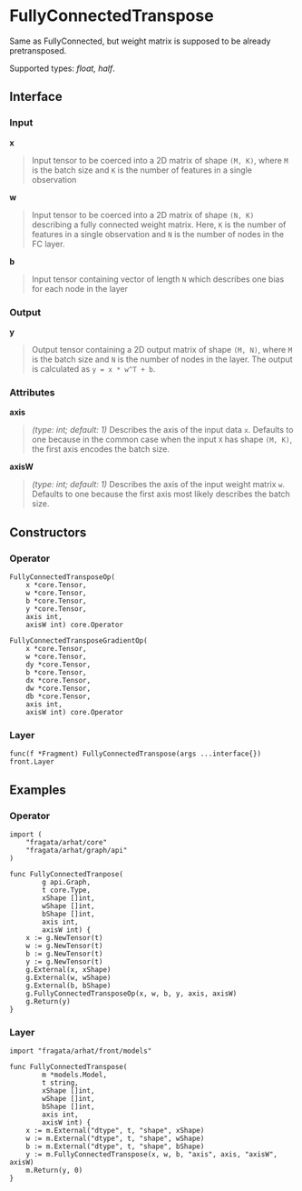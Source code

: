 
# FullyConnectedTranspose

Same as FullyConnected, but weight matrix is supposed to be already pretransposed.

Supported types: *float, half*.

## Interface

### Input

**x**

>Input tensor to be coerced into a 2D matrix of shape `(M, K)`,  where `M` is the batch size and `K` is the number of features in a single observation


**w**

>Input tensor to be coerced into a 2D matrix of shape `(N, K)` describing a fully connected  weight matrix. Here, `K` is the number of features in a single observation and `N` is  the number of nodes in the FC layer.


**b**

>Input tensor containing vector of length `N` which describes one bias for each node  in the layer


### Output

**y**

>Output tensor containing a 2D output matrix of shape `(M, N)`, where `M` is the batch size and `N` is the number of nodes in the layer. The output is calculated as `y = x * w^T + b`.


### Attributes

**axis**

>*(type: int; default: 1)* Describes the axis of the input data `x`.  Defaults to one because in the common case when the input `X` has shape `(M, K)`,  the first axis encodes the batch size.


**axisW**

>*(type: int; default: 1)* Describes the axis of the input weight matrix `w`.  Defaults to one because the first axis most likely describes the batch size.


## Constructors

### Operator


```
FullyConnectedTransposeOp(
    x *core.Tensor,
    w *core.Tensor,
    b *core.Tensor,
    y *core.Tensor,
    axis int,
    axisW int) core.Operator

FullyConnectedTransposeGradientOp(
    x *core.Tensor,
    w *core.Tensor,
    dy *core.Tensor,
    b *core.Tensor,
    dx *core.Tensor,
    dw *core.Tensor,
    db *core.Tensor,
    axis int,
    axisW int) core.Operator
```


### Layer


```
func(f *Fragment) FullyConnectedTranspose(args ...interface{}) front.Layer
```


## Examples

### Operator


```
import (
    "fragata/arhat/core"
    "fragata/arhat/graph/api"
)

func FullyConnectedTranpose(
        g api.Graph, 
        t core.Type, 
        xShape []int,
        wShape []int,
        bShape []int,
        axis int,
        axisW int) {
    x := g.NewTensor(t)
    w := g.NewTensor(t)
    b := g.NewTensor(t)
    y := g.NewTensor(t)
    g.External(x, xShape)
    g.External(w, wShape)
    g.External(b, bShape)
    g.FullyConnectedTransposeOp(x, w, b, y, axis, axisW)
    g.Return(y)
}
```


### Layer


```
import "fragata/arhat/front/models"

func FullyConnectedTranspose(
        m *models.Model, 
        t string, 
        xShape []int,
        wShape []int,
        bShape []int,
        axis int,
        axisW int) {
    x := m.External("dtype", t, "shape", xShape)
    w := m.External("dtype", t, "shape", wShape)
    b := m.External("dtype", t, "shape", bShape)
    y := m.FullyConnectedTranspose(x, w, b, "axis", axis, "axisW", axisW)
    m.Return(y, 0)
}
```

